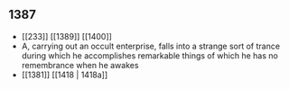 ## 1387
- [[233]] [[1389]] [[1400]] 
- A, carrying out an occult enterprise, falls into a strange sort of trance during which he accomplishes remarkable things of which he has no remembrance when he awakes
- [[1381]] [[1418 | 1418a]] 

